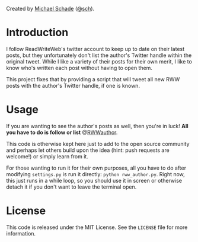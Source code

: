 Created by [Michael Schade](http://mschade.me/)
([@sch](http://twitter.com/intent/user?screen_name=sch)).

Introduction
============

I follow ReadWriteWeb's twitter account to keep up to date on their latest
posts, but they unfortunately don't list the author's Twitter handle within the
original tweet. While I like a variety of their posts for their own merit,
I like to know who's written each post without having to open them.

This project fixes that by providing a script that will tweet all new RWW posts
with the author's Twitter handle, if one is known.

Usage
=====

If you are wanting to see the author's posts as well, then you're in luck!
**All you have to do is follow or list**
@[RWWauthor](http://twitter.com/intent/user?screen_name=RWWauthor).

This code is otherwise kept here just to add to the open source community and
perhaps let others build upon the idea (hint: push requests are welcome!) or
simply learn from it.

For those wanting to run it for their own purposes, all you have to do after
modifying `settings.py` is run it directly: `python rww_author.py`. Right now,
this just runs in a while loop, so you should use it in screen or otherwise
detach it if you don't want to leave the terminal open.

License
=======

This code is released under the MIT License. See the `LICENSE` file for more
information.
